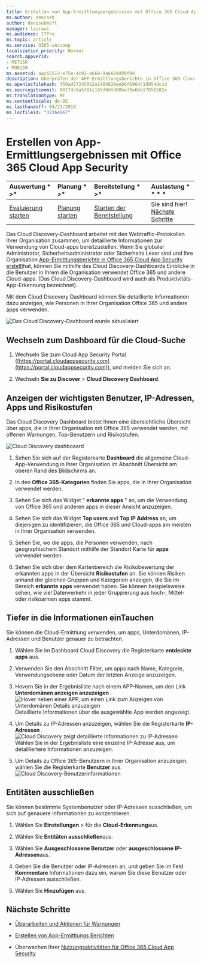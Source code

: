 ```yaml
---
title: Erstellen von App-Ermittlungsergebnissen mit Office 365 Cloud App Security
ms.author: deniseb
author: denisebmsft
manager: laurawi
ms.audience: ITPro
ms.topic: article
ms.service: O365-seccomp
localization_priority: Normal
search.appverid:
- MET150
- MOE150
ms.assetid: aac65513-e75e-4c82-a668-9a6604dd9f9d
description: Überprüfen der APP-Ermittlungsberichte in Office 365 Cloud-App-Sicherheit kann Ihnen helfen, mehr darüber zu erfahren, wie Personen in Ihrer Organisation Cloud-Apps verwenden. Nachdem Sie die APP-Ermittlungsberichte mithilfe von Protokolldateien aus Ihren Firewalls und Proxys erstellt haben, überarbeiten Sie die Ergebnisse im Dashboard App Discovery.
ms.openlocfilehash: f50ad372450b2a1404829eeb6f6964c1d954dccd
ms.sourcegitcommit: 0017dc6a5f81c165d9dfd88be39a6bb17856582e
ms.translationtype: MT
ms.contentlocale: de-DE
ms.lasthandoff: 04/23/2019
ms.locfileid: "32264967"
---
```

# <a name="review-app-discovery-findings-in-office-365-cloud-app-security"></a>Erstellen von App-Ermittlungsergebnissen mit Office 365 Cloud App Security
  
|Auswertung * *\>**|Planung * *\>**|Bereitstellung * *\>**|Auslastung * * * *|
|:-----|:-----|:-----|:-----|
|[Evaluierung starten](office-365-cas-overview.md) <br/> |[Planung starten](get-ready-for-office-365-cas.md) <br/> |[Starten der Bereitstellung](turn-on-office-365-cas.md) <br/> |Sie sind hier!  <br/> [Nächste Schritte](#next-steps) <br/> |
   
Das Cloud Discovery-Dashboard arbeitet mit den Webtraffic-Protokollen Ihrer Organisation zusammen, um detaillierte Informationen zur Verwendung von Cloud-apps bereitzustellen. Wenn Sie globaler Administrator, Sicherheitsadministrator oder Sicherheits Leser sind und Ihre Organisation [App-Ermittlungsberichte in Office 365 Cloud App Security erstellt](create-app-discovery-reports-in-ocas.md)hat, können Sie mithilfe des Cloud Discovery-Dashboards Einblicke in die Benutzer in Ihrem die Organisation verwendet Office 365 und andere Cloud-apps. (Das Cloud Discovery-Dashboard wird auch als Produktivitäts-App-Erkennung bezeichnet).
  
 Mit dem Cloud Discovery Dashboard können Sie detaillierte Informationen dazu anzeigen, wie Personen in Ihrer Organisation Office 365 und andere apps verwenden. 
  
![Das Cloud Discovery-Dashboard wurde aktualisiert](media/12712681-c0b3-4cb3-b7fd-2cf2ad4e825f.png)
     
## <a name="go-to-the-cloud-discovery-dashboard"></a>Wechseln zum Dashboard für die Cloud-Suche

1. Wechseln Sie zum Cloud App Security Portal ([https://portal.cloudappsecurity.com](https://portal.cloudappsecurity.com)), und melden Sie sich an.
    
2. Wechseln **Sie zu Discover** \> **Cloud Discovery Dashboard**.
    
## <a name="see-your-top-users-ip-addresses-apps-and-risk-levels"></a>Anzeigen der wichtigsten Benutzer, IP-Adressen, Apps und Risikostufen

Das Cloud Discovery Dashboard bietet Ihnen eine übersichtliche Übersicht über apps, die in Ihrer Organisation mit Office 365 verwendet werden, mit offenen Warnungen, Top-Benutzern und Risikostufen.
  
![Cloud Discovery dashboaard](media/06696946-fbdf-4781-b5b8-2ac074fcb2a1.png)
  
1. Sehen Sie sich auf der Registerkarte **Dashboard** die allgemeine Cloud-App-Verwendung in Ihrer Organisation im Abschnitt Übersicht am oberen Rand des Bildschirms an. 
    
2. In den **Office 365-Kategorien** finden Sie apps, die in Ihrer Organisation verwendet werden. 
    
3. Sehen Sie sich das Widget " **erkannte apps** " an, um die Verwendung von Office 365 und anderen apps in dieser Ansicht anzuzeigen. 
    
4. Sehen Sie sich das Widget **Top users** and **Top IP Address** an, um diejenigen zu identifizieren, die Office 365 und Cloud-apps am meisten in Ihrer Organisation verwenden. 
    
5. Sehen Sie, wo die apps, die Personen verwenden, nach geographischem Standort mithilfe der Standort Karte für **apps** verwendet werden. 
    
6. Sehen Sie sich über dem Kartenbereich die Risikobewertung der erkannten apps in der Übersicht **Risikostufen** an. Sie können Risiken anhand der gleichen Gruppen und Kategorien anzeigen, die Sie im Bereich **erkannte apps** verwendet haben. Sie können beispielsweise sehen, wie viel Datenverkehr in jeder Gruppierung aus hoch-, Mittel-oder risikoarmen apps stammt. 
    
## <a name="dive-deeper-into-the-information"></a>Tiefer in die Informationen einTauchen

Sie können die Cloud-Ermittlung verwenden, um apps, Unterdomänen, IP-Adressen und Benutzer genauer zu betrachten.
  
1. Wählen Sie im Dashboard Cloud Discovery die Registerkarte **entdeckte apps** aus. 
    
2. Verwenden Sie den Abschnitt Filter, um apps nach Name, Kategorie, Verwendungsebene oder Datum der letzten Anzeige anzuzeigen.
    
3. Hovern Sie in der Ergebnisliste nach einem APP-Namen, um den Link **Unterdomänen anzeigen anzuzeigen** .<br/> ![Hover neben einer APP, um einen Link zum Anzeigen von Unterdomänen Details anzuzeigen](media/4a212215-8a2c-46fd-9ef9-89e4064658a6.png)<br/>Detaillierte Informationen über die ausgewählte App werden angezeigt.
    
4. Um Details zu IP-Adressen anzuzeigen, wählen Sie die Registerkarte **IP-Adressen** .<br/>![Cloud Discovery zeigt detaillierte Informationen zu IP-Adressen](media/0c742bf6-da9e-4d22-8656-a27a5007d5d5.png)<br/>Wählen Sie in der Ergebnisliste eine einzelne IP-Adresse aus, um detailliertere Informationen anzuzeigen.
    
5. Um Details zu Office 365-Benutzern in Ihrer Organisation anzuzeigen, wählen Sie die Registerkarte **Benutzer** aus.<br/>![Cloud Discovery-Benutzerinformationen](media/2d9c2d85-01e6-4057-8020-d9a68f26bbac.png)
  
## <a name="exclude-entities"></a>Entitäten ausschließen

Sie können bestimmte Systembenutzer oder IP-Adressen ausschließen, um sich auf genauere Informationen zu konzentrieren.
  
1. Wählen Sie **Einstellungen** \> für die **Cloud-Erkennung**aus.
    
2. Wählen Sie **Entitäten ausschließen**aus.
    
3. Wählen Sie **Ausgeschlossene Benutzer** oder **ausgeschlossene IP-Adressen**aus.
    
4. Geben Sie die Benutzer oder IP-Adressen an, und geben Sie im Feld **Kommentare** Informationen dazu ein, warum Sie diese Benutzer oder IP-Adressen ausschließen. 
    
5. Wählen Sie **Hinzufügen** aus.
    
## <a name="next-steps"></a>Nächste Schritte

- [Überarbeiten und Aktionen für Warnungen](review-office-365-cas-alerts.md)
    
- [Erstellen von App-Ermittlungs Berichten](create-app-discovery-reports-in-ocas.md)
    
- Überwachen Ihrer [Nutzungsaktivitäten für Office 365 Cloud App Security](utilization-activities-for-ocas.md)
    

